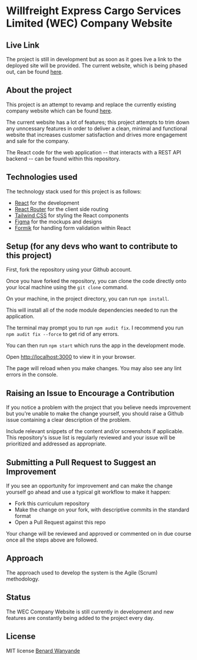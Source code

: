 # Willfreight Express Cargo Services Limited (WEC) Company Website

## Live Link
The project is still in development but as soon as it goes live a link to the deployed site will be provided. The current website, which is being phased out, can be found [here](https://www.willfreight.com/).

## About the project
This project is an attempt to revamp and replace the currently existing company website which can be found [here](https://www.willfreight.com/). 

The current website has a lot of features; this project attempts to trim down any unncessary features in order to deliver a clean, minimal and functional website that increases customer satisfaction and drives more engagement and sale for the company.

The React code for the web application -- that interacts with a REST API backend -- can be found within this repository.

## Technologies used
The technology stack used for this project is as follows:
- [React](https://reactjs.org/) for the development
- [React Router](https://reactrouter.com/en/main) for the client side routing
- [Tailwind CSS](https://tailwindcss.com/) for styling the React components
- [Figma](https://www.figma.com/) for the mockups and designs
- [Formik](https://formik.org/) for handling form validation within React

## Setup (for any devs who want to contribute to this project)
First, fork the repository using your Github account.

Once you have forked the repository, you can clone the code directly onto your local machine using the `git clone` command.

On your machine, in the project directory, you can run `npm install`.

This will install all of the node module dependencies needed to run the application. 

The terminal may prompt you to run `npm audit fix`. I recommend you run `npm audit fix --force` to get rid of any errors.

You can then run `npm start` which runs the app in the development mode.

Open [http://localhost:3000](http://localhost:3000) to view it in your browser.

The page will reload when you make changes. You may also see any lint errors in the console.

## Raising an Issue to Encourage a Contribution

If you notice a problem with the project that you believe needs improvement but you're unable to make the change yourself, you should raise a Github issue containing a clear description of the problem. 

Include relevant snippets of the content and/or screenshots if applicable. This repository's issue list is regularly reviewed and your issue will be prioritized and addressed as appropriate.

## Submitting a Pull Request to Suggest an Improvement

If you see an opportunity for improvement and can make the change yourself go
ahead and use a typical git workflow to make it happen:

- Fork this curriculum repository
- Make the change on your fork, with descriptive commits in the standard format
- Open a Pull Request against this repo

Your change will be reviewed and approved or commented on in due course once all the steps above are followed.

## Approach
The approach used to develop the system is the Agile (Scrum) methodology.

## Status
The WEC Company Website is still currently in development and new features are constantly being added to the project every day.

## License
MIT license [Benard Wanyande](https://github.com/benard-dev)
